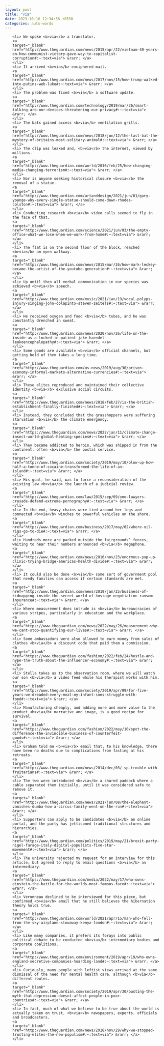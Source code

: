 ```yaml
---
layout: post
title: "via"
date: 2023-10-10 12:34:56 +0530
categories: auto-words
---
```

<ol>

    <li> We spoke <b>via</b> a translator.
    <a 
    target="_blank" 
    href="http://www.theguardian.com/news/2015/apr/22/vietnam-40-years-on-how-communist-victory-gave-way-to-capitalist-corruption#:~:text=via"> &rarr; </a>
    </li>
    <li> It arrived <b>via</b> enciphered mail.
    <a 
    target="_blank" 
    href="http://www.theguardian.com/news/2017/nov/15/how-trump-walked-into-putins-web-luke#:~:text=via"> &rarr; </a>
    </li>
    <li> The problem was fixed <b>via</b> a software update.
    <a 
    target="_blank" 
    href="http://www.theguardian.com/technology/2019/mar/26/smart-talking-are-our-devices-threatening-our-privacy#:~:text=via"> &rarr; </a>
    </li>
    <li> The bats gained access <b>via</b> ventilation grills.
    <a 
    target="_blank" 
    href="http://www.theguardian.com/news/2018/jun/12/the-last-bat-the-mystery-of-britains-most-solitary-animal#:~:text=via"> &rarr; </a>
    </li>
    <li> The clip was leaked and, <b>via</b> the internet, viewed by millions.
    <a 
    target="_blank" 
    href="http://www.theguardian.com/world/2016/feb/25/how-changing-media-changing-terrorism#:~:text=via"> &rarr; </a>
    </li>
    <li> Nor is anyone seeking historical closure <b>via</b> the removal of a statue.
    <a 
    target="_blank" 
    href="http://www.theguardian.com/artanddesign/2021/jun/01/gary-younge-why-every-single-statue-should-come-down-rhodes-colston#:~:text=via"> &rarr; </a>
    </li>
    <li> Conducting research <b>via</b> video calls seemed to fly in the face of that.
    <a 
    target="_blank" 
    href="http://www.theguardian.com/science/2021/jun/03/the-empty-office-what-we-lose-when-we-work-from-home#:~:text=via"> &rarr; </a>
    </li>
    <li> The flat is on the second floor of the block, reached <b>via</b> an open walkway.
    <a 
    target="_blank" 
    href="http://www.theguardian.com/news/2015/mar/26/how-mark-leckey-became-the-artist-of-the-youtube-generation#:~:text=via"> &rarr; </a>
    </li>
    <li> Up until then all verbal communication in our species was achieved <b>via</b> speech.
    <a 
    target="_blank" 
    href="http://www.theguardian.com/music/2021/jan/19/vocal-polyps-injury-singing-john-colapinto-steven-zeitels#:~:text=via"> &rarr; </a>
    </li>
    <li> He received oxygen and food <b>via</b> tubes, and he was constantly drenched in sweat.
    <a 
    target="_blank" 
    href="http://www.theguardian.com/news/2020/nov/26/life-on-the-inside-as-a-locked-in-patient-jake-haendel-leukoencephalopathy#:~:text=via"> &rarr; </a>
    </li>
    <li> Some goods are available <b>via</b> official channels, but getting hold of them takes a long time.
    <a 
    target="_blank" 
    href="http://www.theguardian.com/us-news/2019/aug/30/prison-economy-informal-markets-alternative-currencies#:~:text=via"> &rarr; </a>
    </li>
    <li> These elites reproduced and maintained their collective identity <b>via</b> exclusive social circuits.
    <a 
    target="_blank" 
    href="http://www.theguardian.com/news/2018/feb/27/is-the-british-establishment-finally-finished#:~:text=via"> &rarr; </a>
    </li>
    <li> Instead, they concluded that the grasshoppers were suffering starvation <b>via</b> the climate emergency.
    <a 
    target="_blank" 
    href="https://www.theguardian.com/news/2022/jan/11/climate-change-insect-world-global-heating-species#:~:text=via"> &rarr; </a>
    </li>
    <li> They became addicted to heroin, which was shipped in from the continent, often <b>via</b> the postal service.
    <a 
    target="_blank" 
    href="http://www.theguardian.com/society/2019/may/10/blow-up-how-half-a-tonne-of-cocaine-transformed-the-life-of-an-island#:~:text=via"> &rarr; </a>
    </li>
    <li> His goal, he said, was to force a reconsideration of the existing law <b>via</b> the launch of a judicial review.
    <a 
    target="_blank" 
    href="http://www.theguardian.com/law/2015/sep/09/one-lawyers-crusade-defend-extreme-pornography#:~:text=via"> &rarr; </a>
    </li>
    <li> In the end, heavy chains were tied around her legs and connected <b>via</b> winches to powerful vehicles on the shore.
    <a 
    target="_blank" 
    href="http://www.theguardian.com/business/2017/may/02/where-oil-rigs-go-to-die#:~:text=via"> &rarr; </a>
    </li>
    <li> Hundreds more are packed outside the fairgrounds’ fences, waiting to hear their numbers announced <b>via</b> megaphone.
    <a 
    target="_blank" 
    href="http://www.theguardian.com/news/2016/nov/23/enormous-pop-up-clinic-trying-bridge-americas-health-divide#:~:text=via"> &rarr; </a>
    </li>
    <li> It could also be done <b>via</b> some sort of government pool that needy families can access if certain standards are met.
    <a 
    target="_blank" 
    href="http://www.theguardian.com/news/2019/jan/25/business-of-kidnapping-inside-the-secret-world-of-hostage-negotiation-ransom-insurance#:~:text=via"> &rarr; </a>
    </li>
    <li> Where measurement does intrude is <b>via</b> bureaucracies of various stripes, particularly in education and the workplace.
    <a 
    target="_blank" 
    href="https://www.theguardian.com/news/2022/may/26/measurement-why-we-cant-stop-quantifying-our-lives#:~:text=via"> &rarr; </a>
    </li>
    <li> Some ambassadors were also allowed to earn money from sales of clothes <b>via</b> a discount code that paid them a commission.
    <a 
    target="_blank" 
    href="https://www.theguardian.com/fashion/2022/feb/24/hustle-and-hype-the-truth-about-the-influencer-economy#:~:text=via"> &rarr; </a>
    </li>
    <li> Stella takes us to the observation room, where we will watch our son <b>via</b> a video feed while his therapist works with him.
    <a 
    target="_blank" 
    href="http://www.theguardian.com/society/2019/apr/09/for-five-years-we-dreaded-every-meal-my-infant-sons-struggle-with-food#:~:text=via"> &rarr; </a>
    </li>
    <li> Manufacturing cheaply, and adding more and more value to the product <b>via</b> narrative and image, is a good recipe for survival.
    <a 
    target="_blank" 
    href="https://www.theguardian.com/fashion/2022/may/10/spot-the-difference-the-invincible-business-of-counterfeit-goods#:~:text=via"> &rarr; </a>
    </li>
    <li> Graham told me <b>via</b> email that, to his knowledge, there have been no deaths due to complications from fasting at his retreats.
    <a 
    target="_blank" 
    href="http://www.theguardian.com/news/2014/dec/03/-sp-trouble-with-fruitarians#:~:text=via"> &rarr; </a>
    </li>
    <li> The two were introduced <b>via</b> a shared paddock where a cable separated them initially, until it was considered safe to remove it.
    <a 
    target="_blank" 
    href="http://www.theguardian.com/news/2021/jun/08/the-elephant-vanishes-dumba-how-a-circus-family-went-on-the-run#:~:text=via"> &rarr; </a>
    </li>
    <li> Supporters can apply to be candidates <b>via</b> an online portal, and the party has jettisoned traditional structures and hierarchies.
    <a 
    target="_blank" 
    href="http://www.theguardian.com/politics/2019/may/21/brexit-party-nigel-farage-italy-digital-populists-five-star-movement#:~:text=via"> &rarr; </a>
    </li>
    <li> The university rejected my request for an interview for this article, but agreed to reply to email questions <b>via</b> an intermediary.
    <a 
    target="_blank" 
    href="https://www.theguardian.com/media/2022/may/17/who-owns-einstein-the-battle-for-the-worlds-most-famous-face#:~:text=via"> &rarr; </a>
    </li>
    <li> Veronneau declined to be interviewed for this piece, but confirmed <b>via</b> email that he still believes the hibernation theory holds true.
    <a 
    target="_blank" 
    href="http://www.theguardian.com/world/2021/apr/15/man-who-fell-from-the-sky-airplane-stowaway-kenya-london#:~:text=via"> &rarr; </a>
    </li>
    <li> Like many companies, it prefers its forays into public political debate to be conducted <b>via</b> intermediary bodies and corporate coalitions.
    <a 
    target="_blank" 
    href="http://www.theguardian.com/environment/2019/apr/19/who-owns-england-secretive-companies-hoarding-land#:~:text=via"> &rarr; </a>
    </li>
    <li> Curiously, many people with leftist views arrived at the same dismissal of the need for mental health care, although <b>via</b> different routes.
    <a 
    target="_blank" 
    href="http://www.theguardian.com/society/2019/apr/30/busting-the-myth-that-depression-doesnt-affect-people-in-poor-countries#:~:text=via"> &rarr; </a>
    </li>
    <li> In fact, much of what we believe to be true about the world is actually taken on trust, <b>via</b> newspapers, experts, officials and broadcasters.
    <a 
    target="_blank" 
    href="http://www.theguardian.com/news/2018/nov/29/why-we-stopped-trusting-elites-the-new-populism#:~:text=via"> &rarr; </a>
    </li>